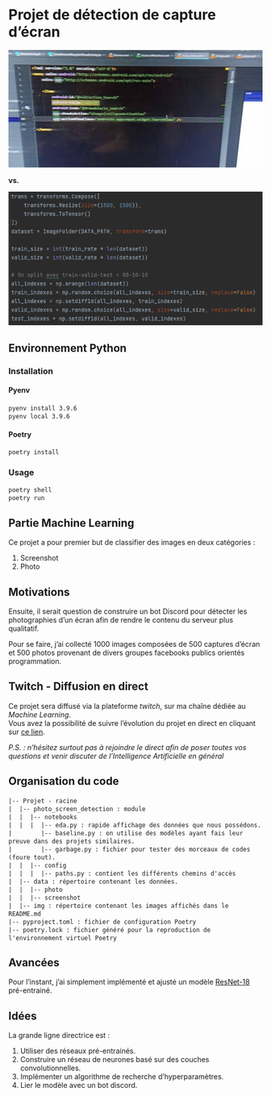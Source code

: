 # Projet de détection de capture d’écran

![photo](/img/example_photo.jpg) 

**vs.** 

![screenshot](/img/example_screenshot.png)

## Environnement Python

### Installation

#### Pyenv
```shell
pyenv install 3.9.6
pyenv local 3.9.6
```

#### Poetry
```shell
poetry install
```

### Usage
```shell
poetry shell
poetry run
```

## Partie Machine Learning
Ce projet a pour premier but de classifier des images en deux catégories : 
1. Screenshot
2. Photo

## Motivations
Ensuite, il serait question de construire un bot Discord pour détecter
les photographies d’un écran afin de rendre le contenu du serveur plus qualitatif.

Pour se faire, j’ai collecté 1000 images composées de 500 captures d’écran et 500 photos provenant
de divers groupes facebooks publics orientés programmation.

## Twitch - Diffusion en direct
Ce projet sera diffusé via la plateforme *twitch*, sur ma chaîne dédiée au *Machine Learning*.  
Vous avez la possibilité de suivre l’évolution du projet en direct en cliquant sur [ce lien](https://www.twitch.tv/lobiten).

*P.S. : n’hésitez surtout pas à rejoindre le direct afin de poser toutes vos questions et venir discuter
de l’Intelligence Artificielle en général*

## Organisation du code
```
|-- Projet - racine
|  |-- photo_screen_detection : module 
|  |  |-- notebooks
|  |  |  |-- eda.py : rapide affichage des données que nous possédons.
|        |-- baseline.py : on utilise des modèles ayant fais leur preuve dans des projets similaires.
|        |-- garbage.py : fichier pour tester des morceaux de codes (foure tout).
|  |  |-- config
|  |  |  |-- paths.py : contient les différents chemins d'accès
|  |-- data : répertoire contenant les données.
|  |  |-- photo
|  |  |-- screenshot
|  |-- img : répertoire contenant les images affichés dans le README.md
|-- pyproject.toml : fichier de configuration Poetry
|-- poetry.lock : fichier généré pour la reproduction de l'environnement virtuel Poetry
```

## Avancées
Pour l’instant, j’ai simplement implémenté et ajusté un modèle [ResNet-18](https://arxiv.org/abs/1512.03385) pré-entrainé.

## Idées
La grande ligne directrice est :
1. Utiliser des réseaux pré-entrainés.
2. Construire un réseau de neurones basé sur des couches convolutionnelles.
3. Implémenter un algorithme de recherche d’hyperparamètres.
4. Lier le modèle avec un bot discord.
